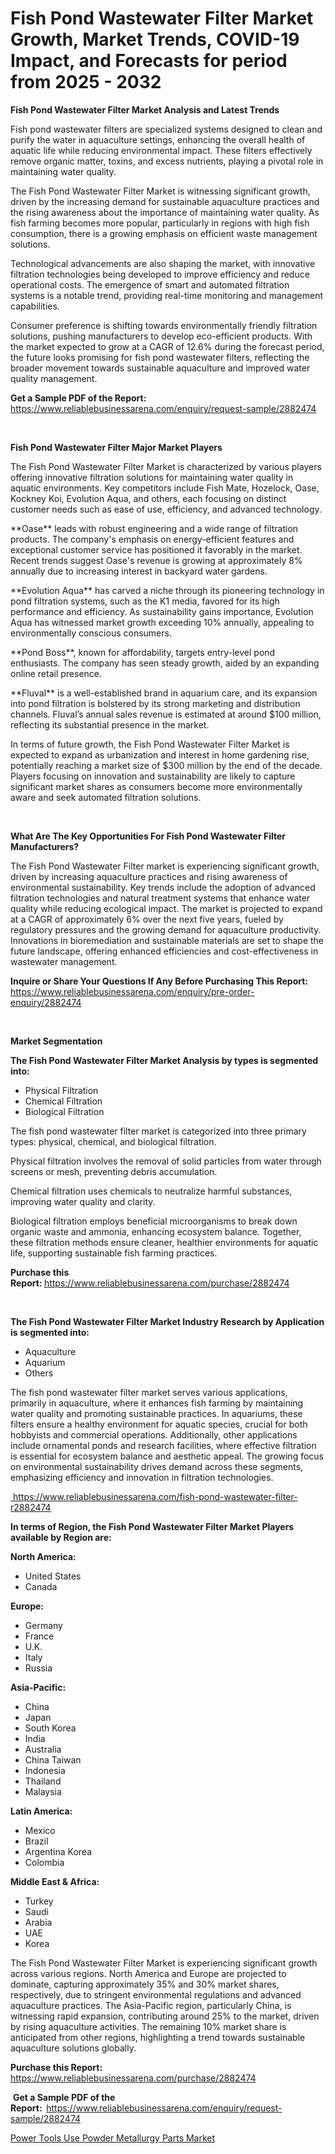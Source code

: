 <p><h1>Fish Pond Wastewater Filter Market Growth, Market Trends, COVID-19 Impact, and Forecasts for period from 2025 - 2032</h1></p><p><strong>Fish Pond Wastewater Filter Market Analysis and Latest Trends</strong></p>
<p><p>Fish pond wastewater filters are specialized systems designed to clean and purify the water in aquaculture settings, enhancing the overall health of aquatic life while reducing environmental impact. These filters effectively remove organic matter, toxins, and excess nutrients, playing a pivotal role in maintaining water quality.</p><p>The Fish Pond Wastewater Filter Market is witnessing significant growth, driven by the increasing demand for sustainable aquaculture practices and the rising awareness about the importance of maintaining water quality. As fish farming becomes more popular, particularly in regions with high fish consumption, there is a growing emphasis on efficient waste management solutions.</p><p>Technological advancements are also shaping the market, with innovative filtration technologies being developed to improve efficiency and reduce operational costs. The emergence of smart and automated filtration systems is a notable trend, providing real-time monitoring and management capabilities.</p><p>Consumer preference is shifting towards environmentally friendly filtration solutions, pushing manufacturers to develop eco-efficient products. With the market expected to grow at a CAGR of 12.6% during the forecast period, the future looks promising for fish pond wastewater filters, reflecting the broader movement towards sustainable aquaculture and improved water quality management.</p></p>
<p><strong>Get a Sample PDF of the Report:&nbsp;</strong> <a href="https://www.reliablebusinessarena.com/enquiry/request-sample/2882474?utm_campaign=3222&utm_medium=2&utm_source=Github&utm_content=ia&utm_term=13032025&utm_id=fish-pond-wastewater-filter">https://www.reliablebusinessarena.com/enquiry/request-sample/2882474</a></p>
<p>&nbsp;</p>
<p><strong>Fish Pond Wastewater Filter Major Market Players</strong></p>
<p><p>The Fish Pond Wastewater Filter Market is characterized by various players offering innovative filtration solutions for maintaining water quality in aquatic environments. Key competitors include Fish Mate, Hozelock, Oase, Kockney Koi, Evolution Aqua, and others, each focusing on distinct customer needs such as ease of use, efficiency, and advanced technology.</p><p>**Oase** leads with robust engineering and a wide range of filtration products. The company's emphasis on energy-efficient features and exceptional customer service has positioned it favorably in the market. Recent trends suggest Oase's revenue is growing at approximately 8% annually due to increasing interest in backyard water gardens.</p><p>**Evolution Aqua** has carved a niche through its pioneering technology in pond filtration systems, such as the K1 media, favored for its high performance and efficiency. As sustainability gains importance, Evolution Aqua has witnessed market growth exceeding 10% annually, appealing to environmentally conscious consumers.</p><p>**Pond Boss**, known for affordability, targets entry-level pond enthusiasts. The company has seen steady growth, aided by an expanding online retail presence.</p><p>**Fluval** is a well-established brand in aquarium care, and its expansion into pond filtration is bolstered by its strong marketing and distribution channels. Fluval’s annual sales revenue is estimated at around $100 million, reflecting its substantial presence in the market.</p><p>In terms of future growth, the Fish Pond Wastewater Filter Market is expected to expand as urbanization and interest in home gardening rise, potentially reaching a market size of $300 million by the end of the decade. Players focusing on innovation and sustainability are likely to capture significant market shares as consumers become more environmentally aware and seek automated filtration solutions.</p></p>
<p>&nbsp;</p>
<p><strong>What Are The Key Opportunities For Fish Pond Wastewater Filter Manufacturers?</strong></p>
<p><p>The Fish Pond Wastewater Filter market is experiencing significant growth, driven by increasing aquaculture practices and rising awareness of environmental sustainability. Key trends include the adoption of advanced filtration technologies and natural treatment systems that enhance water quality while reducing ecological impact. The market is projected to expand at a CAGR of approximately 6% over the next five years, fueled by regulatory pressures and the growing demand for aquaculture productivity. Innovations in bioremediation and sustainable materials are set to shape the future landscape, offering enhanced efficiencies and cost-effectiveness in wastewater management.</p></p>
<p><strong>Inquire or Share Your Questions If Any Before Purchasing This Report:</strong> <a href="https://www.reliablebusinessarena.com/enquiry/pre-order-enquiry/2882474?utm_campaign=3222&utm_medium=2&utm_source=Github&utm_content=ia&utm_term=13032025&utm_id=fish-pond-wastewater-filter">https://www.reliablebusinessarena.com/enquiry/pre-order-enquiry/2882474</a></p>
<p>&nbsp;</p>
<p><strong>Market Segmentation</strong></p>
<p><strong>The Fish Pond Wastewater Filter Market Analysis by types is segmented into:</strong></p>
<p><ul><li>Physical Filtration</li><li>Chemical Filtration</li><li>Biological Filtration</li></ul></p>
<p><p>The fish pond wastewater filter market is categorized into three primary types: physical, chemical, and biological filtration. </p><p>Physical filtration involves the removal of solid particles from water through screens or mesh, preventing debris accumulation. </p><p>Chemical filtration uses chemicals to neutralize harmful substances, improving water quality and clarity. </p><p>Biological filtration employs beneficial microorganisms to break down organic waste and ammonia, enhancing ecosystem balance. Together, these filtration methods ensure cleaner, healthier environments for aquatic life, supporting sustainable fish farming practices.</p></p>
<p><strong>Purchase this Report:&nbsp;</strong><a href="https://www.reliablebusinessarena.com/purchase/2882474?utm_campaign=3222&utm_medium=2&utm_source=Github&utm_content=ia&utm_term=13032025&utm_id=fish-pond-wastewater-filter">https://www.reliablebusinessarena.com/purchase/2882474</a></p>
<p>&nbsp;</p>
<p><strong>The Fish Pond Wastewater Filter Market Industry Research by Application is segmented into:</strong></p>
<p><ul><li>Aquaculture</li><li>Aquarium</li><li>Others</li></ul></p>
<p><p>The fish pond wastewater filter market serves various applications, primarily in aquaculture, where it enhances fish farming by maintaining water quality and promoting sustainable practices. In aquariums, these filters ensure a healthy environment for aquatic species, crucial for both hobbyists and commercial operations. Additionally, other applications include ornamental ponds and research facilities, where effective filtration is essential for ecosystem balance and aesthetic appeal. The growing focus on environmental sustainability drives demand across these segments, emphasizing efficiency and innovation in filtration technologies.</p></p>
<p><a href="https://www.reliablebusinessarena.com/fish-pond-wastewater-filter-r2882474?utm_campaign=3222&utm_medium=2&utm_source=Github&utm_content=ia&utm_term=13032025&utm_id=fish-pond-wastewater-filter">&nbsp;https://www.reliablebusinessarena.com/fish-pond-wastewater-filter-r2882474</a></p>
<p><strong>In terms of Region, the Fish Pond Wastewater Filter Market Players available by Region are:</strong></p>
<p>
    <p> <strong> North America: </strong>
        <ul>
            <li>United States</li>
            <li>Canada</li>
        </ul>
        </p> 
    <p> <strong> Europe: </strong>
        <ul>
            <li>Germany</li>
            <li>France</li>
            <li>U.K.</li>
            <li>Italy</li>
            <li>Russia</li>
        </ul>
        </p> 
    <p> <strong> Asia-Pacific: </strong>
        <ul>
            <li>China</li>
            <li>Japan</li>
            <li>South Korea</li>
            <li>India</li>
            <li>Australia</li>
            <li>China Taiwan</li>
            <li>Indonesia</li>
            <li>Thailand</li>
            <li>Malaysia</li>
        </ul>
        </p> 
    <p> <strong> Latin America: </strong>
        <ul>
            <li>Mexico</li>
            <li>Brazil</li>
            <li>Argentina Korea</li>
            <li>Colombia</li>
        </ul>
        </p> 
    <p> <strong> Middle East & Africa: </strong>
        <ul>
            <li>Turkey</li>
            <li>Saudi</li>
            <li>Arabia</li>
            <li>UAE</li>
            <li>Korea</li>
        </ul>
    </p>
    </p>
<p><p>The Fish Pond Wastewater Filter Market is experiencing significant growth across various regions. North America and Europe are projected to dominate, capturing approximately 35% and 30% market shares, respectively, due to stringent environmental regulations and advanced aquaculture practices. The Asia-Pacific region, particularly China, is witnessing rapid expansion, contributing around 25% to the market, driven by rising aquaculture activities. The remaining 10% market share is anticipated from other regions, highlighting a trend towards sustainable aquaculture solutions globally.</p></p>
<p><strong>Purchase this Report: </strong><a href="https://www.reliablebusinessarena.com/purchase/2882474?utm_campaign=3222&utm_medium=2&utm_source=Github&utm_content=ia&utm_term=13032025&utm_id=fish-pond-wastewater-filter">https://www.reliablebusinessarena.com/purchase/2882474</a></p>
<p>&nbsp;<strong>Get a Sample PDF of the Report:&nbsp;&nbsp;</strong><a href="https://www.reliablebusinessarena.com/enquiry/request-sample/2882474?utm_campaign=3222&utm_medium=2&utm_source=Github&utm_content=ia&utm_term=13032025&utm_id=fish-pond-wastewater-filter">https://www.reliablebusinessarena.com/enquiry/request-sample/2882474</a></p>
<p><strong></strong></p>
<p><p><a href="https://github.com/jenithschijf/Market-Research-Report-List-1/blob/main/power-tools-use-powder-metallurgy-parts-market.md?utm_campaign=3222&utm_medium=2&utm_source=Github&utm_content=ia&utm_term=13032025&utm_id=fish-pond-wastewater-filter">Power Tools Use Powder Metallurgy Parts Market</a></p></p>